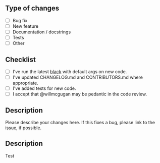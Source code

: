 ## Type of changes

- [ ] Bug fix
- [ ] New feature
- [ ] Documentation / docstrings
- [ ] Tests
- [ ] Other

## Checklist

- [ ] I've run the latest [black](https://github.com/psf/black) with default args on new code.
- [ ] I've updated CHANGELOG.md and CONTRIBUTORS.md where appropriate.
- [ ] I've added tests for new code.
- [ ] I accept that @willmcgugan may be pedantic in the code review.

## Description

Please describe your changes here. If this fixes a bug, please link to the issue, if possible.

## Description

Test
